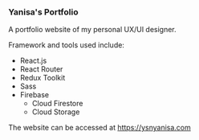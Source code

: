 ### Yanisa's Portfolio

A portfolio website of my personal UX/UI designer.

Framework and tools used include:

- React.js
- React Router
- Redux Toolkit
- Sass
- Firebase
  - Cloud Firestore
  - Cloud Storage

The website can be accessed at https://ysnyanisa.com

